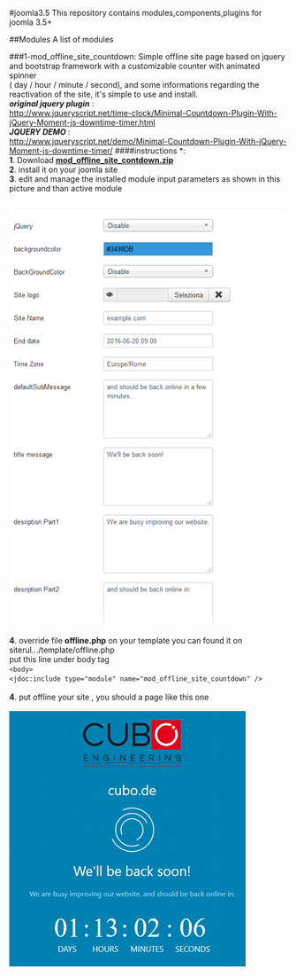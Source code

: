 #joomla3.5
This repository contains modules,components,plugins for joomla 3.5+

##Modules
A list of modules

###1-mod_offline_site_countdown:
Simple offline site page based on jquery and bootstrap framework with a customizable counter with animated spinner<br>( day / hour / minute / second), and some informations regarding the reactivation of the site, it's simple to use and install.
<br/>___original jquery plugin___ :<br> http://www.jqueryscript.net/time-clock/Minimal-Countdown-Plugin-With-jQuery-Moment-js-downtime-timer.html
<br/>___JQUERY DEMO___ :<br>
http://www.jqueryscript.net/demo/Minimal-Countdown-Plugin-With-jQuery-Moment-js-downtime-timer/
####instructions *:
  <br> **1**. Download **[mod_offline_site_contdown.zip](https://github.com/nazha1986/joomla3.5/blob/master/mod_offline_site_countdown/mod_offline_site_countdown.zip)**
  <br> **2**. install it on your joomla site
  <br> **3**. edit and manage the installed module input parameters as shown in this picture and than active module
  <br>
<br>![admin module config params](https://github.com/nazha1986/joomla3.5/blob/master/mod_offline_site_countdown/mod_offline_site_countdown%232.png)<br>
  <br> **4**. override file **offline.php** on your template you can found it on siterul.../template/offline.php
  <br>
   put this line under body tag <br>
   `<body>`<br>
   `<jdoc:include type="module" name="mod_offline_site_countdown" />`<br>
   <br> **4**. put offline your site , you should a page like this one <br>
    <br>![admin module config params](https://github.com/nazha1986/joomla3.5/blob/master/mod_offline_site_countdown/mod_offline_site_countdown%231.png)<br>
   







  

